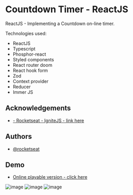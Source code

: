 
# Countdown Timer  - ReactJS   

ReactJS - Implementing a Countdown on-line timer.

 
Technologies used:

- ReactJS
- Typescript
- Phosphor-react 
- Styled components 
- React router doom 
- React hook form 
- Zod 
- Context provider 
- Reducer 
- Immer JS













## Acknowledgements

 - [- Rocketseat - IgniteJS - link here ](https://app.rocketseat.com.br/ignite/react-js)



 


## Authors

- [@rocketseat ](https://app.rocketseat.com.br)





## Demo

- [Online playable version - click here](https://venerable-clafoutis-79b3c9.netlify.app/)

![image](https://user-images.githubusercontent.com/63982700/194737250-9c30af2b-fa3e-4739-9884-7245db125b22.png)
![image](https://user-images.githubusercontent.com/63982700/194737256-c8d47dad-0a06-4677-a30d-e993a174d49f.png)
![image](https://user-images.githubusercontent.com/63982700/194737273-5ea05e3a-29f6-4aef-b51d-1cf4ce72c0cc.png)
